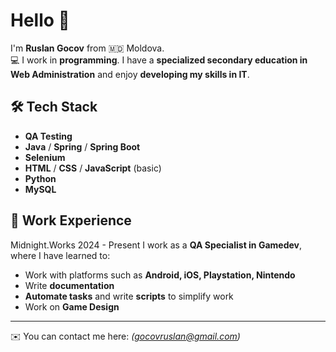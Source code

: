 # Hello 👋

I'm **Ruslan Gocov** from 🇲🇩 Moldova.  
💻 I work in **programming**. I have a **specialized secondary education in Web Administration** and enjoy **developing my skills in IT**.  

## 🛠 Tech Stack
- **QA Testing**
- **Java** / **Spring** / **Spring Boot**
- **Selenium**
- **HTML** / **CSS** / **JavaScript** (basic)
- **Python**
- **MySQL**

## 💼 Work Experience

Midnight.Works 2024 - Present
 I work as a **QA Specialist in Gamedev**, where I have learned to:  
- Work with platforms such as **Android, iOS, Playstation, Nintendo**  
- Write **documentation**  
- **Automate tasks** and write **scripts** to simplify work  
- Work on **Game Design**  

---
✉️ You can contact me here: *(gocovruslan@gmail.com)*
